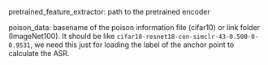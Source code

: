 pretrained_feature_extractor: path to the pretrained encoder

poison_data: basename of the poison information file (cifar10) or link folder (ImageNet100). It should be like `cifar10-resnet18-con-simclr-43-0.500-0-0.9531`, we need this just for loading the label of the anchor point to calculate the ASR.